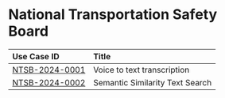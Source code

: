 # National Transportation Safety Board
| Use Case ID | Title |
|:----------- |:----- |
| [NTSB-2024-0001](<../individual/{use_case_ID}.md>) | Voice to text transcription |
| [NTSB-2024-0002](<../individual/{use_case_ID}.md>) | Semantic Similarity Text Search |